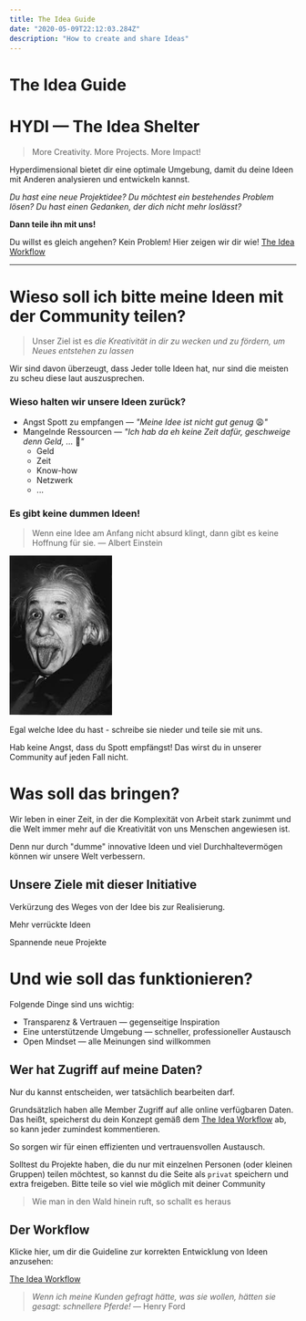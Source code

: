 ```yaml
---
title: The Idea Guide
date: "2020-05-09T22:12:03.284Z"
description: "How to create and share Ideas"
---
```

# The Idea Guide

# HYDI — The Idea Shelter

> More Creativity.
More Projects.
More Impact!

Hyperdimensional bietet dir eine optimale Umgebung, damit du deine Ideen mit Anderen analysieren und entwickeln kannst. 

*Du hast eine neue Projektidee? 
Du möchtest ein bestehendes Problem lösen? 
Du hast einen Gedanken, der dich nicht mehr loslässt?* 

**Dann teile ihn mit uns!**

Du willst es gleich angehen? Kein Problem! 
Hier zeigen wir dir wie! [The Idea Workflow](https://www.notion.so/The-Idea-Workflow-ba4dd64943804caf9d536a369351085f) 

---

# Wieso soll ich bitte meine Ideen mit der Community teilen?

> Unser Ziel ist es *die Kreativität in dir zu wecken und zu fördern, 
um Neues entstehen zu lassen*

Wir sind davon überzeugt, dass Jeder tolle Ideen hat, nur sind die meisten zu scheu diese laut auszusprechen. 

### Wieso halten wir unsere Ideen zurück?

- Angst Spott zu empfangen — *"Meine Idee ist nicht gut genug* 😩*"*
- Mangelnde Ressourcen — *"Ich hab da eh keine Zeit dafür, geschweige denn Geld, ...* 🤬*"*
    - Geld
    - Zeit
    - Know-how
    - Netzwerk
    - ...

### Es gibt keine dummen Ideen!

> Wenn eine Idee am Anfang nicht absurd klingt, 
dann gibt es keine Hoffnung für sie. 
— Albert Einstein

![Albert Einstein](./Einstein.jpeg)

Egal welche Idee du hast - schreibe sie nieder und teile sie mit uns. 

Hab keine Angst, dass du Spott empfängst! 
Das wirst du in unserer Community auf jeden Fall nicht.

# Was soll das bringen?

Wir leben in einer Zeit, in der die Komplexität von Arbeit stark zunimmt und die Welt immer mehr auf die Kreativität von uns Menschen angewiesen ist.

Denn nur durch "dumme" innovative Ideen und viel Durchhaltevermögen können wir unsere Welt verbessern.

## Unsere Ziele mit dieser Initiative

Verkürzung des Weges von der Idee bis zur Realisierung.

Mehr verrückte Ideen 

Spannende neue Projekte

# Und wie soll das funktionieren?

Folgende Dinge sind uns wichtig:

- Transparenz & Vertrauen — gegenseitige Inspiration
- Eine unterstützende Umgebung — schneller, professioneller Austausch
- Open Mindset — alle Meinungen sind willkommen

## Wer hat Zugriff auf meine Daten?

Nur du kannst entscheiden, wer tatsächlich bearbeiten darf.

Grundsätzlich haben alle Member Zugriff auf alle online verfügbaren Daten. Das heißt, speicherst du dein Konzept gemäß dem [The Idea Workflow](https://www.notion.so/The-Idea-Workflow-ba4dd64943804caf9d536a369351085f)  ab, so kann jeder zumindest kommentieren. 

So sorgen wir für einen effizienten und vertrauensvollen Austausch.

Solltest du Projekte haben, die du nur mit einzelnen Personen (oder kleinen Gruppen) teilen möchtest, so kannst du die Seite als `privat` speichern und extra freigeben.
Bitte teile so viel wie möglich mit deiner Community 

> Wie man in den Wald hinein ruft, so schallt es heraus

## Der Workflow

Klicke hier, um dir die Guideline zur korrekten Entwicklung von Ideen anzusehen:

[The Idea Workflow](https://www.notion.so/The-Idea-Workflow-ba4dd64943804caf9d536a369351085f)

> *Wenn ich meine Kunden gefragt hätte, was sie wollen, hätten sie gesagt: schnellere Pferde!* 
— Henry Ford